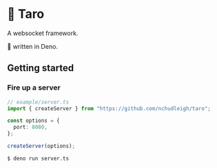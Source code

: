 # 🍠 Taro 

A websocket framework.

🦕 written in Deno.

## Getting started

### Fire up a server

```ts
// example/server.ts
import { createServer } from "https://github.com/nchudleigh/taro";

const options = {
  port: 8080,
};

createServer(options);
```

```sh
$ deno run server.ts
```
